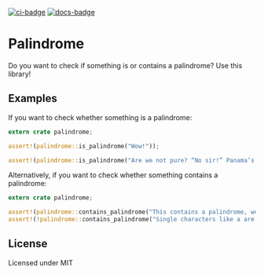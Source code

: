 [![ci-badge][]][ci] [![docs-badge][]][docs]

# Palindrome

Do you want to check if something is or contains a palindrome? Use this library!

## Examples

If you want to check whether something is a palindrome:

```rust
extern crate palindrome;

assert!(palindrome::is_palindrome("Wow!"));

assert!(palindrome::is_palindrome("Are we not pure? “No sir!” Panama’s moody Noriega brags. “It is garbage!” Irony dooms a man; a prisoner up to new era."));
```
Alternatively, if you want to check whether something contains a palindrome:

```rust
extern crate palindrome;

assert!(palindrome::contains_palindrome("This contains a palindrome, wow!"));
assert!(!palindrome::contains_palindrome("Single characters like a are not palindromes for convenience"));
```

## License

Licensed under MIT

[ci]: https://travis-ci.org/TheUnitedStatesOfAmerica/palindrome.rs
[ci-badge]: https://travis-ci.org/TheUnitedStatesOfAmerica/palindrome.rs.svg?branch=master
[docs]: https://docs.rs/palindrome
[docs-badge]: https://img.shields.io/badge/docs-online-5023dd.svg